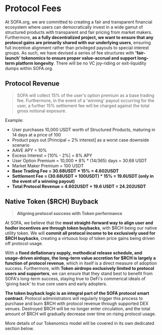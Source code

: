 # Protocol Fees

At SOFA.org, we are committed to creating a fair and transparent financial ecosystem where users can democratically invest in a wide gamut of structured products with transparent and fair pricing from market makers.  Furthermore, **as a fully decentralized project, we want to ensure that any protocol gains are primarily shared with our underlying users**, ensuring full incentive alignment rather than privileged payouts to special interest groups.  As such, we have devised a series of fee structures with **'fair-launch' tokenomics to ensure proper value-accrual and support long-term platform longevity**.  There will be no VC joy-riding or exit-liquidity dumps within SOFA.org.

## Protocol Revenue

> SOFA will collect 15% of the user's option premium as a base trading fee.  Furthermore, in the event of a 'winning' payout occurring for the user, a further 15% settlement fee will be charged against the total gross notional exposure.

Example:

- User purchases 10,000 USDT worth of Structured Products, maturing in 14 days at a price of 100
- Product pays out [Principal + 2% interest] as a worst case downside scenario
- AAVE APY = 10%
- Excess Interest = [10% - 2%] = 8% APY
- User Option Premium = 10,000 * 8% * (14/365) days = 30.68 USDT
- Market Maker Premium = 100 USDT
- **Base Trading Fee = 30.68USDT * 15% = 4.602USDT**
- **Settlement Fee = (30.68USDT + 100USDT) * 15% = 19.6USDT (only in the event of a winning payout)**
- **Total Protocol Revenue = 4.602USDT + 19.6 USDT = 24.202USDT**

## Native Token ($RCH) Buyback

> **Aligning protocol success with Token performance**

At SOFA, we believe that the **most straight-forward way to align user and hodler incentives are through token buybacks**, with $RCH being our native utility token.  We will **commit all protocol income to be exclusively used for $RCH buybacks**, creating a virtuous loop of token price gains being driven off protocol usage.

With a **fixed deflationary supply, methodical release schedule, and usage-driven airdops, the long-term value accretion for $RCH is largely a function of protocol revenue**, which in itself is a direct measure of adoption success.  Furthermore, with **Token airdrops exclusively limited to protocol users and supporters**, we can ensure that they stand best to benefit from SOFA's long-term success, staying true to DeFi's commerical ideals of 'giving back' to true core users and early adopters.

**The token buyback logic is an integral part of the SOFA protocol smart contract**.  Protocol administrators will regularly trigger this process to purchase and burn $RCH with protocol revenue through supported DEX venues.  Destroyed $RCH will be no longer enter circulation, and the total amount of $RCH will gradually decrease over time on rising protocol usage.

More details of our Tokenomics model will be covered in its own dedicated section below.

